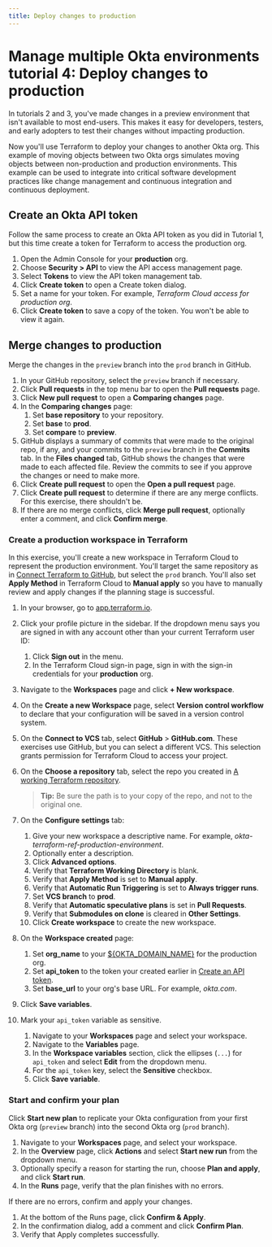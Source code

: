```yaml
---
title: Deploy changes to production
---
```


# Manage multiple Okta environments tutorial 4: Deploy changes to production

In tutorials 2 and 3, you've made changes in a preview environment that isn't available to most end-users. This makes it easy for developers, testers, and early adopters to test their changes without impacting production.

Now you'll use Terraform to deploy your changes to another Okta org. This example of moving objects between two Okta orgs simulates moving objects between non-production and production environments. This example can be used to integrate into critical software development practices like change management and continuous integration and continuous deployment.

## Create an Okta API token

Follow the same process to create an Okta API token as you did in Tutorial 1, but this time create a token for Terraform to access the production org.

1. Open the Admin Console for your **production** org.
1. Choose **Security > API** to view the API access management page.
1. Select **Tokens** to view the API token management tab.
1. Click **Create token** to open a Create token dialog.
1. Set a name for your token. For example, _Terraform Cloud access for production org_.
1. Click **Create token** to save a copy of the token. You won't be able to view it again.

## Merge changes to production

Merge the changes in the `preview` branch into the `prod` branch in GitHub.

1. In your GitHub repository, select the `preview` branch if necessary.
2. Click **Pull requests** in the top menu bar to open the **Pull requests** page.
3. Click **New pull request** to open a **Comparing changes** page.
4. In the **Comparing changes** page:
   1. Set **base repository** to your repository.
   2. Set **base** to **prod**.
   3. Set **compare** to **preview**.
5. GitHub displays a summary of commits that were made to the original repo, if any, and your commits to the `preview` branch in the **Commits** tab. In the **Files changed** tab, GitHub shows the changes that were made to each affected file. Review the commits to see if you approve the changes or need to make more.
6. Click **Create pull request** to open the **Open a pull request** page.
7. Click **Create pull request** to determine if there are any merge conflicts. For this exercise, there shouldn't be.
8. If there are no merge conflicts, click **Merge pull request**, optionally enter a comment, and click **Confirm merge**.

### Create a production workspace in Terraform

In this exercise, you'll create a new workspace in Terraform Cloud to represent the production environment. You'll target the same repository as in [Connect Terraform to GitHub](/docs/reference/architecture-center/mmod/lab-1-configure-terraform-cloud/#connect-terraform-to-github), but select the `prod` branch. You'll also set **Apply Method** in Terraform Cloud to **Manual apply** so you have to manually review and apply changes if the planning stage is successful.

1. In your browser, go to [app.terraform.io](app.terraform.io).
1. Click your profile picture in the sidebar. If the dropdown menu says you are signed in with any account other than your current Terraform user ID:
   1. Click **Sign out** in the menu.
   2. In the Terraform Cloud sign-in page, sign in with the sign-in credentials for your **production** org.
1. Navigate to the **Workspaces** page and click **+ New workspace**.
1. On the **Create a new Workspace** page, select **Version control workflow** to declare that your configuration will be saved in a version control system.
1. On the **Connect to VCS** tab, select **GitHub** > **GitHub.com**. These exercises use GitHub, but you can select a different VCS. This selection grants permission for Terraform Cloud to access your project.
1. On the **Choose a repository** tab, select the repo you created in [A working Terraform repository](/docs/reference/architecture-center/mmob/lab-prerequisites/#a-working-terraform-repository).

   > **Tip:** Be sure the path is to your copy of the repo, and not to the original one.

1. On the **Configure settings** tab:
   1. Give your new workspace a descriptive name. For example, _okta-terraform-ref-production-environment_.
   2. Optionally enter a description.
   3. Click **Advanced options**.
   4. Verify that **Terraform Working Directory** is blank.
   5. Verify that **Apply Method** is set to **Manual apply**.
   6. Verify that **Automatic Run Triggering** is set to **Always trigger runs**.
   7. Set **VCS branch** to **prod**.
   8. Verify that **Automatic speculative plans** is set in **Pull Requests**.
   9. Verify that **Submodules on clone** is cleared in **Other Settings**.
   10. Click **Create workspace** to create the new workspace.

1. On the **Workspace created** page:
   1. Set **org_name** to your [${OKTA_DOMAIN_NAME}](/docs/reference/architecture-center/mmob/lab-prerequisites/#values-and-variables) for the production org.
   2. Set **api_token** to the token your created earlier in [Create an API token](#create-an-okta-api-token).
   3. Set **base_url** to your org's base URL. For example, _okta.com_.
1. Click **Save variables**.
1. Mark your `api_token` variable as sensitive.
   1. Navigate to your **Workspaces** page and select your workspace.
   2. Navigate to the **Variables** page.
   3. In the **Workspace variables** section, click the ellipses (`...`) for `api_token` and select **Edit** from the dropdown menu.
   4. For the `api_token` key, select the **Sensitive** checkbox.
   5. Click **Save variable**.

### Start and confirm your plan

Click **Start new plan** to replicate your Okta configuration from your first Okta org (`preview` branch) into the second Okta org (`prod` branch).

1. Navigate to your **Workspaces** page, and select your workspace.
2. In the **Overview** page, click **Actions** and select **Start new run** from the dropdown menu.
3. Optionally specify a reason for starting the run, choose **Plan and apply**, and click **Start run**.
4. In the **Runs** page, verify that the plan finishes with no errors.

If there are no errors, confirm and apply your changes.

1. At the bottom of the Runs page, click **Confirm & Apply**.
2. In the confirmation dialog, add a comment and click **Confirm Plan**.
3. Verify that Apply completes successfully.
